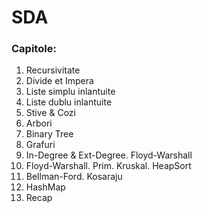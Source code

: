 # SDA
### Capitole:
1. Recursivitate
2. Divide et Impera
3. Liste simplu inlantuite
4. Liste dublu inlantuite
5. Stive & Cozi
6. Arbori
7. Binary Tree
8. Grafuri
9. In-Degree & Ext-Degree. Floyd-Warshall
10. Floyd-Warshall. Prim. Kruskal. HeapSort
11. Bellman-Ford. Kosaraju
12. HashMap
13. Recap
